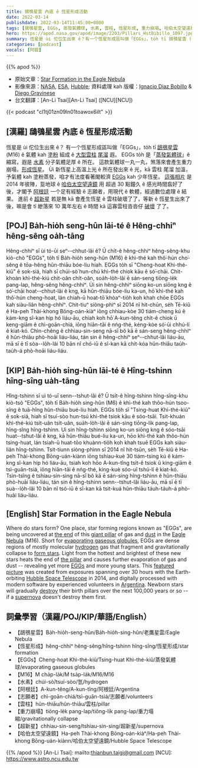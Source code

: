 ```yaml
---
title: 鴟鴞星雲 內底 ê 恆星形成活動
date: 2022-03-14
publishdate: 2022-03-14T11:45:00+0800
tags: [鴟鴞星雲, EGGs, 蒸發氣體球, 水素, 雲柱, 恆星形成, 重力崩塌, 哈伯太空望遠鏡, 超新星]
hero: https://apod.nasa.gov/apod/image/2203/Pillars_HstBibillo_1097.jpg
summary: 恆星是 ùi 佗位生出來 ê？有一个恆星形成區叫做「EGGs」，to̍h tī 鴟鴞星雲 (M16) ê 氣體 kah 塗粉 組成 ê 大型雲柱 尾溜遐。
categories: [podcast]
vocals: [阿錕]
---
```


{{% apod %}}

- 原始文章：[Star Formation in the Eagle Nebula](https://apod.nasa.gov/apod/ap220314.html)
- 影像來源：[NASA](https://www.nasa.gov/), [ESA](https://www.esa.int/), [Hubble](https://www.nasa.gov/mission_pages/hubble/main/index.html); 資料處理 kah 版權：[Ignacio Diaz Bobillo](http://www.pampaskies.com/gallery3/index.php) & [Diego Gravinese](mailto:diegogravinese@gmail.com)
- 台文翻譯：[An-Li Tsai][An-Li Tsai] ([NCU][NCU])

{{< podcast "cl1tj01zn09ln01toawox6ilt" >}}

## [漢羅] 鴟鴞星雲 內底 ê 恆星形成活動
恆星是 ùi 佗位生出來 ê？
有一个恆星形成區叫做「EGGs」，to̍h tī [鴟鴞星雲][Eagle Nebula] (M16) ê 氣體 kah [塗粉][dust] 組成 ê [大型雲柱][giant pillar] [尾溜][the end] 遐。
EGGs to̍h 是「[蒸發氣體球][evaporating gaseous globules]」ê 縮寫，遐是 [水素][hydrogen] 分子氣體足厚 ê 所在。
這款氣體球一丸一丸，煞落來會產生重力崩塌，[形成恆星][form stars]。
Ùi 新恆星上高溫上光 ê 所在發出來 ê 光，kā 雲柱 尾溜 加溫，予氣體 kah 塗粉蒸發，咱才有法度看著閣較濟 [EGGs][EGGs] kah 少年恆星。
[這張相片][featured picture] 是 2014 年彼陣，踅地球 ê [哈伯太空望遠鏡][Hubble Space Telescope] 用 超過 30 點鐘久 ê 感光時間翕好了後，才閣予 [阿根廷][Argentina] 一个足有經驗 ê 志願者，用現代 ê 軟體，經過數位處理 ê 結果。
進前 ê [超新星][supernova] 若是無 kā 會產生恆星 ê 雲柱破壞了了，等新 ê 恆星生出來了後，嘛是會 tī 紲落來 10 萬年左右 ê 時間 kā 這寡雲柱沓沓仔 [破壞][destroy] 了了。

## [POJ] Ba̍h-hio̍h seng-hûn lāi-té ê Hêng-chhiⁿ hêng-sêng oa̍h-tāng
Hêng-chhiⁿ sī ùi tó-ūi seⁿ--chhut-lâi ê?
Ū chi̍t-ê hêng-chhiⁿ hêng-sêng-khu kiò-chò "EGGs", to̍h tī Ba̍h-hio̍h seng-hûn (M16) ê khì-thé kah thô͘-hún cho͘-sêng ê tōa-hêng hûn-thiāu bóe-liu hiah.
EGGs to̍h sī "Cheng-hoat Khì-thé-kiû" ê sok-siá, hiah sī chúi-sò͘ hun-chú khì-thé chiok kāu ê só͘-chāi.
Chit-khoán khì-thé-kiú chi̍t-oân chi̍t-oân, soa̍h-lo̍h-lâi ē sán-seng tiōng-le̍k pang-lap, hêng-sêng hêng-chhiⁿ.
Ùi sin hêng-chhiⁿ siōng ko-un siōng kng ê só͘-chāi hoat--chhut-lâi ê kng, kā hûn-thiāu bóe-liu ka-un, hō͘ khì-thé kah thô͘-hún cheng-hoat, lán chiah-ū hoat-tō͘ khòaⁿ-tio̍h koh khah chōe EGGs kah siàu-liân hêng-chhiⁿ.
Chit-tiuⁿ siòng-phìⁿ sī 2014 nî hit-chūn, se̍h Tē-kiû ê Ha-peh Thài-khong Bōng-oán-kiàⁿ iōng chhiau-kòe 30 tiám-cheng kú ê kám-kng sî-kan hip hó liáu-āu, chiah koh hō͘ A-kun-têng chi̍t-ê chiok ū keng-giām ê chì-goān-chiá, iōng hiān-tāi ê nńg-thé, kéng-kòe só͘-ūi chhú-lí ê kiat-kó.
Chìn-chêng ê chhiau-sin-seng nā-sī bô kā ē sán-seng hêng-chhiⁿ ê hûn-thiāu phò-hoāi liáu-liáu, tán sin ê hêng-chhiⁿ seⁿ--chhut-lâi liáu-āu, mā sī ē tī sòa--lo̍h-lâi 10 bān nî chó-iū ê sî-kan kā chit-kóa hûn-thiāu tau̍h-tau̍h-á phò-hoāi liáu-liáu.


## [KIP] Ba̍h-hio̍h sing-hûn lāi-té ê Hîng-tshinn hîng-sîng ua̍h-tāng
Hîng-tshinn sī uì tó-uī senn--tshut-lâi ê?
Ū tsi̍t-ê hîng-tshinn hîng-sîng-khu kiò-tsò "EGGs", to̍h tī Ba̍h-hio̍h sing-hûn (M6) ê khì-thé kah thôo-hún tsoo-sîng ê tuā-hîng hûn-thiāu bué-liu hiah.
EGGs to̍h sī "Tsing-huat Khì-thé-kiû" ê sok-siá, hiah sī tsuí-sòo hun-tsú khì-thé tsiok kāu ê sóo-tsāi.
Tsit-khuán khì-thé-kiú tsi̍t-uân tsi̍t-uân, sua̍h-lo̍h-lâi ē sán-sing tiōng-li̍k pang-lap, hîng-sîng hîng-tshinn.
Uì sin hîng-tshinn siōng ko-un siōng kng ê sóo-tsāi huat--tshut-lâi ê kng, kā hûn-thiāu bué-liu ka-un, hōo khì-thé kah thôo-hún tsing-huat, lán tsiah-ū huat-tōo khuànn-tio̍h koh khah tsuē EGGs kah siàu-liân hîng-tshinn.
Tsit-tiunn siòng-phìnn sī 2014 nî hit-tsūn, se̍h Tē-kiû ê Ha-peh Thài-khong Bōng-uán-kiànn iōng tshiau-kuè 30 tiám-tsing kú ê kám-kng sî-kan hip hó liáu-āu, tsiah koh hōo A-kun-tîng tsi̍t-ê tsiok ū king-giām ê tsì-guān-tsiá, iōng hiān-tāi ê nńg-thé, kíng-kuè sóo-uī tshú-lí ê kiat-kó.
Tsìn-tsîng ê tshiau-sin-sing nā-sī bô kā ē sán-sing hîng-tshinn ê hûn-thiāu phò-huāi liáu-liáu, tán sin ê hîng-tshinn senn--tshut-lâi liáu-āu, mā sī ē tī suà--lo̍h-lâi 10 bān nî tsó-iū ê sî-kan kā tsit-kuá hûn-thiāu ta̍uh-ta̍uh-á phò-huāi liáu-liáu.

## [English] Star Formation in the Eagle Nebula
Where do stars form?
One place, star forming regions known as "EGGs", are being uncovered at [the end][the end] of this [giant pillar][giant pillar] of gas and [dust][dust] in the [Eagle Nebula][Eagle Nebula] (M16).
Short for [evaporating gaseous globules][evaporating gaseous globules], EGGs are dense regions of mostly molecular [hydrogen][hydrogen] gas that fragment and gravitationally collapse to [form stars][form stars].
Light from the hottest and brightest of these new stars heats the end of [the pillar][the pillar] and causes further evaporation of gas and dust -- revealing yet more [EGGs][EGGs] and more young stars.
This [featured picture][featured picture] was created from exposures spanning over 30 hours with the Earth-orbiting [Hubble Space Telescope][Hubble Space Telescope] in 2014, and digitally processed with modern software by experienced volunteers in [Argentina][Argentina].
Newborn stars will gradually [destroy][destroy] their birth pillars over the next 100,000 years or so -- if a [supernova][supernova] doesn't destroy them first.

## 詞彙學習（漢羅/POJ/KIP/華語/English）
- 【鴟鴞星雲】Ba̍h-hio̍h-seng-hûn/Ba̍h-hio̍h-sing-hûn/老鷹星雲/Eagle Nebula
- 【恆星形成】hêng-chhiⁿ hêng-sêng/hîng-tshinn hîng-sîng/恆星形成/star formation
- 【EGGs】Cheng-hoat Khì-thé-kiû/Tsing-huat Khì-thé-kiû/蒸發氣體球/evaporating gaseous globules
- 【M16】M cha̍p-la̍k/M tsa̍p-la̍k/M16/M16
- 【水素】chúi-sò͘/tsuí-sòo/氫/hydrogen
- 【阿根廷】A-kun-têng/A-kun-tîng/阿根廷/Argentina
- 【志願者】chì-goān-chiá/tsì-guān-tsiá/志願者/volunteers
- 【雲柱】hûn-thiāu/hûn-thiāu/雲柱/pillar
- 【重力崩塌】tiōng-le̍k pang-lap/tiōng-li̍k pang-lap/重力塌縮/gravitationally collapse
- 【超新星】chhiau-sin-seng/tshiau-sin-sing/超新星/supernova
- 【哈伯太空望遠鏡】Ha-peh Thài-khong Bōng-oán-kiàⁿ/Ha-peh Thài-khong Bōng-uán-kiànn/哈伯太空望遠鏡/Hubble Space Telescope


{{% /apod %}}
[An-Li Tsai]: mailto:thianbun.taigi@gmail.com
[NCU]: https://www.astro.ncu.edu.tw

[copyright]: https://apod.nasa.gov/apod/fap/lib/about_apod.html#srapply


[the end]:https://apod.nasa.gov/apod/ap061022.html
[giant pillar]:https://apod.nasa.gov/apod/ap201206.html
[dust]:https://astronomy.swin.edu.au/cosmos/d/Dust+Grain
[Eagle Nebula]:https://apod.nasa.gov/apod/ap201228.html
[evaporating gaseous globules]:https://en.wikipedia.org/wiki/Evaporating_gaseous_globule
[hydrogen]:https://periodic.lanl.gov/1.shtml
[form stars]:https://science.nasa.gov/astrophysics/focus-areas/how-do-stars-form-and-evolve
[the pillar]:https://www.nasa.gov/image-feature/goddard/pillars-of-creation-revealed-in-3-d
[EGGs]:https://hubblesite.org/contents/media/images/1995/44/352-Image.html
[featured picture]:http://www.pampaskies.com/gallery3/Hubble-Palette-Images/Pillars_HST_data_final_small
[Hubble Space Telescope]:https://www.nasa.gov/mission_pages/hubble/about
[Argentina]:https://en.wikipedia.org/wiki/Argentina
[destroy]:https://media.istockphoto.com/photos/funny-dog-made-a-mess-in-the-room-playful-puppy-french-bulldog-picture-id686918844
[supernova]:https://www.youtube.com/watch?v=aysiMbgml5g
